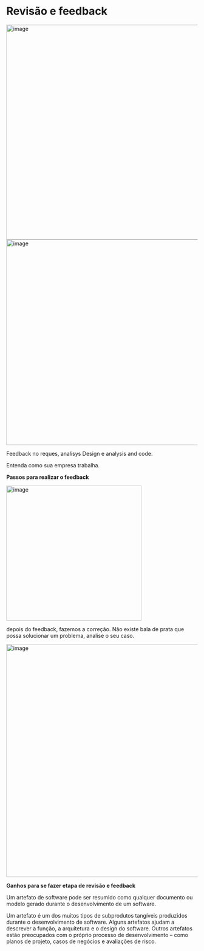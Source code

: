 # Revisão e feedback

<img width="566" alt="image" src="https://github.com/aevilesaguiar/qualidade-de-software/assets/52088444/6dc70efb-fea0-47b0-a6c0-aca1510d08f6">

<img width="542" alt="image" src="https://github.com/aevilesaguiar/qualidade-de-software/assets/52088444/d3e39131-94d0-4b24-80b8-79d3a82946e2">


Feedback no reques, analisys Design e analysis and code.

Entenda como sua empresa trabalha.


**Passos para realizar o feedback**

<img width="356" alt="image" src="https://github.com/aevilesaguiar/qualidade-de-software/assets/52088444/c508b56d-5df7-4e1c-a8c3-cf3f7ecb2cd0">

depois do feedback, fazemos a correção. Não existe bala de prata que possa solucionar um problema, analise o seu caso.

<img width="614" alt="image" src="https://github.com/aevilesaguiar/qualidade-de-software/assets/52088444/0e451ef4-82ba-4187-8d61-db6e663cb2d0">

**Ganhos para se fazer etapa de revisão e feedback**

Um artefato de software pode ser resumido como qualquer documento ou modelo gerado durante o desenvolvimento de um software.

Um artefato é um dos muitos tipos de subprodutos tangíveis produzidos durante o desenvolvimento de software. Alguns artefatos ajudam a descrever a função, a arquitetura e o design do software. Outros artefatos estão preocupados com o próprio processo de desenvolvimento – como planos de projeto, casos de negócios e avaliações de risco.
